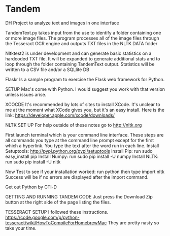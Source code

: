 # Tandem
DH Project to analyze text and images in one interface

TandemText.py takes input from the use to identify a folder containing one or more image 
files. The program processes all of the image files through the Tesseract OCR engine and 
outputs TXT files in the NLTK DATA folder

Nltktest2 is under development and can generate basic statistics on a hardcoded TXT file.
It will be expanded to generate additional stats and to loop through the folder containing
TandemText output. Statistics will be written to a CSV file and/or a SQLlite DB

Flaskr
Is a sample program to exercise the Flask web framework for Python.




SETUP
Mac's come with Python. I would suggest you work with that version unless issues arise.

XCOCDE
It's recommended by lots of sites to install XCode. It's unclear to me at the moment what
XCode gives you, but it's an easy install. Here is the link:
https://developer.apple.com/xcode/downloads/


NLTK SET UP
For help outside of these notes go to http://nltk.org

First launch terminal which is your command line interface.
These steps are all commands you type at the command line prompt except for
the first which a hyperlink. You type the text after the word run in each line.
Install Setuptools: http://pypi.python.org/pypi/setuptools
Install Pip: run sudo easy_install pip
Install Numpy: run sudo pip install -U numpy
Install NLTK: run sudo pip install -U nltk


Now Test to see if your installation worked:
run python then type import nltk
Success will be if no errors are displayed after the import command.

Get out Python by CTl-D

GETTING AND RUNNING TANDEM CODE
Just press the Download Zip button at the right side of the page listing the files.

TESSERACT SETUP
I followed these instructions. https://code.google.com/p/python-tesseract/wiki/HowToCompileForHomebrewMac
They are pretty nasty so take your time.


